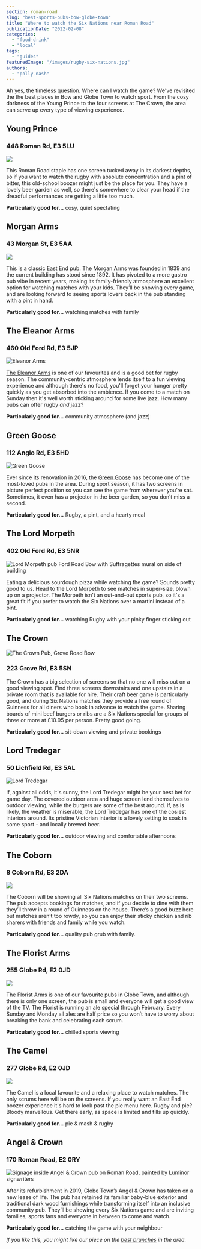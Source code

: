```yaml
---
section: roman-road
slug: "best-sports-pubs-bow-globe-town"
title: "Where to watch the Six Nations near Roman Road"
publicationDate: "2022-02-08"
categories: 
  - "food-drink"
  - "local"
tags: 
  - "guides"
featuredImage: "/images/rugby-six-nations.jpg"
authors: 
  - "polly-nash"
---
```


Ah yes, the timeless question. Where can I watch the game? We've revisited the the best places in Bow and Globe Town to watch sport. From the cosy darkness of the Young Prince to the four screens at The Crown, the area can serve up every type of viewing experience.

## Young Prince

### 448 Roman Rd, E3 5LU

![](/images/Young-Prince-pub.jpg)

This Roman Road staple has one screen tucked away in its darkest depths, so if you want to watch the rugby with absolute concentration and a pint of bitter, this old-school boozer might just be the place for you. They have a lovely beer garden as well, so there's somewhere to clear your head if the dreadful performances are getting a little too much.

**Particularly good for...** cosy, quiet spectating

## Morgan Arms

### 43 Morgan St, E3 5AA

![](/images/Morgan-arms-pub-bow-mile-end-interior.jpg)

This is a classic East End pub. The Morgan Arms was founded in 1839 and the current building has stood since 1892. It has pivoted to a more gastro pub vibe in recent years, making its family-friendly atmosphere an excellent option for watching matches with your kids. They’ll be showing every game, and are looking forward to seeing sports lovers back in the pub standing with a pint in hand.

**Particularly good for...** watching matches with family

## The Eleanor Arms

### 460 Old Ford Rd, E3 5JP

![Eleanor Arms](/images/Elenoar-arms-pub-old-ford-road.jpg)

[The Eleanor Arms](https://romanroadlondon.com/eleanor-arms-pub/) is one of our favourites and is a good bet for rugby season. The community-centric atmosphere lends itself to a fun viewing experience and although there's no food, you'll forget your hunger pretty quickly as you get absorbed into the ambience. If you come to a match on Sunday then it's well worth sticking around for some live jazz. How many pubs can offer rugby _and_ jazz?

**Particularly good for...** community atmosphere (and jazz)

## Green Goose

### 112 Anglo Rd, E3 5HD

![Green Goose](/images/Green-Goose-Cardigan-Road-Bow-East-London.jpg)

Ever since its renovation in 2016, the [Green Goose](https://www.greengooselondon.com/) has become one of the most-loved pubs in the area. During sport season, it has two screens in picture perfect position so you can see the game from wherever you’re sat. Sometimes, it even has a projector in the beer garden, so you don’t miss a second.

**Particularly good for...** Rugby, a pint, and a hearty meal

## The Lord Morpeth

### 402 Old Ford Rd, E3 5NR

![Lord Morpeth pub Ford Road Bow with Suffragettes mural on side of building](/images/Lord-Morpeth-Ford-Road-Bow-01.jpg)

Eating a delicious sourdough pizza while watching the game? Sounds pretty good to us. Head to the Lord Morpeth to see matches in super-size, blown up on a projector. The Morpeth isn't an out-and-out sports pub, so it's a great fit if you prefer to watch the Six Nations over a martini instead of a pint.

**Particularly good for...** watching Rugby with your pinky finger sticking out

## The Crown

![The Crown Pub, Grove Road Bow](/images/Crown-pub-sports-pub-1024x683.jpg)

### 223 Grove Rd, E3 5SN

The Crown has a big selection of screens so that no one will miss out on a good viewing spot. Find three screens downstairs and one upstairs in a private room that is available for hire. Their craft beer game is particularly good, and during Six Nations matches they provide a free round of Guinness for all diners who book in advance to watch the game. Sharing boards of mini beef burgers or ribs are a Six Nations special for groups of three or more at £10.95 per person. Pretty good going.

**Particularly good for...** sit-down viewing and private bookings

## Lord Tredegar

### 50 Lichfield Rd, E3 5AL

![Lord Tredegar](/images/Lord-Tredegar.jpg)

If, against all odds, it's sunny, the Lord Tredegar might be your best bet for game day. The covered outdoor area and huge screen lend themselves to outdoor viewing, while the burgers are some of the best around. If, as is likely, the weather is miserable, the Lord Tredegar has one of the cosiest interiors around. Its pristine Victorian interior is a lovely setting to soak in some sport - and locally brewed beer.

**Particularly good for...** outdoor viewing and comfortable afternoons

## The Coborn

### 8 Coborn Rd, E3 2DA

![](/images/Coborn-Pub-Interior.jpg)

The Coborn will be showing all Six Nations matches on their two screens. The pub accepts bookings for matches, and if you decide to dine with them they’ll throw in a round of Guinness on the house. There’s a good buzz here but matches aren’t too rowdy, so you can enjoy their sticky chicken and rib sharers with friends and family while you watch.

**Particularly good for...** quality pub grub with family.

## The Florist Arms

### 255 Globe Rd, E2 0JD

![](/images/the-florist-arms.jpg)

The Florist Arms is one of our favourite pubs in Globe Town, and although there is only one screen, the pub is small and everyone will get a good view of the TV. The Florist is running an ale special through February. Every Sunday and Monday all ales are half price so you won’t have to worry about breaking the bank and celebrating each scrum. 

**Particularly good for...** chilled sports viewing

## The Camel

### 277 Globe Rd, E2 0JD

![](/images/the-camel-pub.jpg)

The Camel is a local favourite and a relaxing place to watch matches. The only scrums here will be on the screens. If you really want an East End boozer experience it's hard to look past the pie menu here. Rugby and pie? Bloody marvellous. Get there early, as space is limited and fills up quickly.

**Particularly good for...** pie & mash & rugby

## Angel & Crown

### 170 Roman Road, E2 0RY

![Signage inside Angel & Crown pub on Roman Road, painted by Luminor signwriters](/images/Angel-and-Crown-pub-02.jpg)

After its refurbishment in 2019, Globe Town’s Angel & Crown has taken on a new lease of life. The pub has retained its familiar baby-blue exterior and traditional dark wood furnishings while transforming itself into an inclusive community pub. They’ll be showing every Six Nations game and are inviting families, sports fans and everyone in between to come and watch.

**Particularly good for...** catching the game with your neighbour

_If you like this, you might like our piece on the [best brunches](https://romanroadlondon.com/best-brunch-bow-mile-end-globe-town/) in the area._ 


